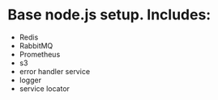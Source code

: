 # Base node.js setup. Includes:
- Redis
- RabbitMQ
- Prometheus
- s3
- error handler service
- logger
- service locator